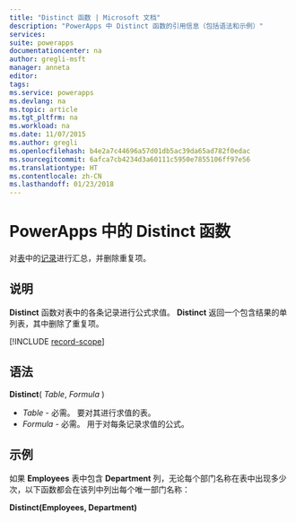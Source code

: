 ```yaml
---
title: "Distinct 函数 | Microsoft 文档"
description: "PowerApps 中 Distinct 函数的引用信息（包括语法和示例）"
services: 
suite: powerapps
documentationcenter: na
author: gregli-msft
manager: anneta
editor: 
tags: 
ms.service: powerapps
ms.devlang: na
ms.topic: article
ms.tgt_pltfrm: na
ms.workload: na
ms.date: 11/07/2015
ms.author: gregli
ms.openlocfilehash: b4e2a7c44696a57d01db5ac39da65ad782f0edac
ms.sourcegitcommit: 6afca7cb4234d3a60111c5950e7855106ff97e56
ms.translationtype: HT
ms.contentlocale: zh-CN
ms.lasthandoff: 01/23/2018
---
```

# <a name="distinct-function-in-powerapps"></a>PowerApps 中的 Distinct 函数
对[表](../working-with-tables.md)中的[记录](../working-with-tables.md#records)进行汇总，并删除重复项。

## <a name="description"></a>说明
**Distinct** 函数对表中的各条记录进行公式求值。 **Distinct** 返回一个包含结果的单列表，其中删除了重复项。  

[!INCLUDE [record-scope](../includes/record-scope.md)]

## <a name="syntax"></a>语法
**Distinct**( *Table*, *Formula* )

* *Table* - 必需。  要对其进行求值的表。
* *Formula* - 必需。  用于对每条记录求值的公式。

## <a name="example"></a>示例
如果 **Employees** 表中包含 **Department** 列，无论每个部门名称在表中出现多少次，以下函数都会在该列中列出每个唯一部门名称：

**Distinct(Employees, Department)**

